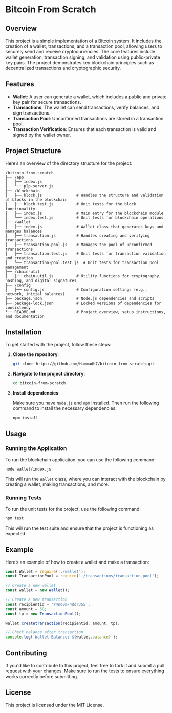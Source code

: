 
# Bitcoin From Scratch

## Overview

This project is a simple implementation of a Bitcoin system. It includes the creation of a wallet, transactions, and a transaction pool, allowing users to securely send and receive cryptocurrencies. The core features include wallet generation, transaction signing, and validation using public-private key pairs. The project demonstrates key blockchain principles such as decentralized transactions and cryptographic security.

## Features

- **Wallet**: A user can generate a wallet, which includes a public and private key pair for secure transactions.
- **Transactions**: The wallet can send transactions, verify balances, and sign transactions.
- **Transaction Pool**: Unconfirmed transactions are stored in a transaction pool.
- **Transaction Verification**: Ensures that each transaction is valid and signed by the wallet owner.

## Project Structure

Here’s an overview of the directory structure for the project:

```
/bitcoin-from-scratch  
├── /app  
│   ├── index.js  
│   └── p2p-server.js  
├── /blockchain  
│   ├── block.js               # Handles the structure and validation of blocks in the blockchain  
│   ├── block.test.js          # Unit tests for the block functionality  
│   ├── index.js               # Main entry for the blockchain module  
│   └── index.test.js          # Unit tests for blockchain operations  
├── /wallet  
│   ├── index.js               # Wallet class that generates keys and manages balances  
│   ├── transaction.js         # Handles creating and verifying transactions  
│   ├── transaction-pool.js    # Manages the pool of unconfirmed transactions  
│   ├── transaction.test.js    # Unit tests for transaction validation and creation  
│   └── transaction-pool.test.js  # Unit tests for transaction pool management  
├── /chain-util  
│   ├── chain-util.js          # Utility functions for cryptography, hashing, and digital signatures  
├── /config  
│   ├── config.js              # Configuration settings (e.g., network, initial balances)  
├── package.json               # Node.js dependencies and scripts  
├── package-lock.json          # Locked versions of dependencies for consistency  
└── README.md                  # Project overview, setup instructions, and documentation  

```
## Installation

To get started with the project, follow these steps:

1. **Clone the repository**:

   ```bash
   git clone https://github.com/Hammadh7/bitcoin-from-scratch.git
   ```

2. **Navigate to the project directory**:

   ```bash
   cd bitcoin-from-scratch
   ```

3. **Install dependencies**:

   Make sure you have `Node.js` and `npm` installed. Then run the following command to install the necessary dependencies:

   ```bash
   npm install
   ```

## Usage

### Running the Application

To run the blockchain application, you can use the following command:

```bash
node wallet/index.js
```

This will run the `Wallet` class, where you can interact with the blockchain by creating a wallet, making transactions, and more.

### Running Tests

To run the unit tests for the project, use the following command:

```bash
npm test
```

This will run the test suite and ensure that the project is functioning as expected.

## Example

Here’s an example of how to create a wallet and make a transaction:

```javascript
const Wallet = require('./wallet');
const TransactionPool = require('./transactions/transaction-pool');

// Create a new wallet
const wallet = new Wallet();

// Create a new transaction
const recipientid = 'r4nd0m-4ddr355';
const amount = 50;
const tp = new TransactionPool();

wallet.createtransaction(recipientid, amount, tp);

// Check balance after transaction
console.log(`Wallet Balance: ${wallet.balance}`);
```

## Contributing

If you'd like to contribute to this project, feel free to fork it and submit a pull request with your changes. Make sure to run the tests to ensure everything works correctly before submitting.

## License

This project is licensed under the MIT License.
